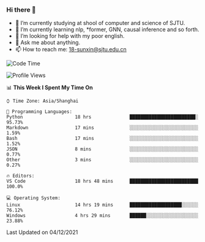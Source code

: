 ### Hi there 👋

<!--
**sunxin000/sunxin000** is a ✨ _special_ ✨ repository because its `README.md` (this file) appears on your GitHub profile.

Here are some ideas to get you started:

- 🔭 I’m currently working on ...
- 🌱 I’m currently learning ...
- 👯 I’m looking to collaborate on ...
- 🤔 I’m looking for help with ...
- 💬 Ask me about ...
- 📫 How to reach me: ...
- 😄 Pronouns: ...
- ⚡ Fun fact: ...
-->
- 🏫 I’m currently studying at shool of computer and science of SJTU.
- 🌱 I’m currently learning nlp, \*former, GNN, causal inference and so forth.
- 🤔 I’m looking for help with my poor english.
- 💬 Ask me about anything.
- 📫 How to reach me: 18-sunxin@sjtu.edu.cn
<!--START_SECTION:waka-->
![Code Time](http://img.shields.io/badge/Code%20Time-60%20hrs%204%20mins-blue)

![Profile Views](http://img.shields.io/badge/Profile%20Views-0-blue)

📊 **This Week I Spent My Time On** 

```text
⌚︎ Time Zone: Asia/Shanghai

💬 Programming Languages: 
Python                   18 hrs              ████████████████████████░   95.73% 
Markdown                 17 mins             ░░░░░░░░░░░░░░░░░░░░░░░░░   1.59% 
Bash                     17 mins             ░░░░░░░░░░░░░░░░░░░░░░░░░   1.52% 
JSON                     8 mins              ░░░░░░░░░░░░░░░░░░░░░░░░░   0.77% 
Other                    3 mins              ░░░░░░░░░░░░░░░░░░░░░░░░░   0.27%

🔥 Editors: 
VS Code                  18 hrs 48 mins      █████████████████████████   100.0%

💻 Operating System: 
Linux                    14 hrs 19 mins      ███████████████████░░░░░░   76.12% 
Windows                  4 hrs 29 mins       ██████░░░░░░░░░░░░░░░░░░░   23.88%

```


 Last Updated on 04/12/2021
<!--END_SECTION:waka-->
